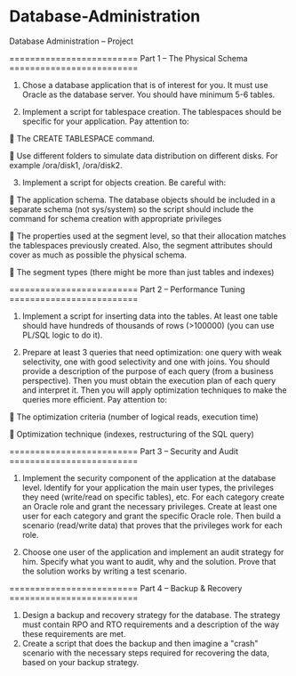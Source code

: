 # Database-Administration
Database Administration – Project

========================= Part 1 – The Physical Schema =========================
1. Chose a database application that is of interest for you. It must use Oracle as the database
server. You should have minimum 5-6 tables.

2. Implement a script for tablespace creation. The tablespaces should be specific for your
application.
Pay attention to:

   The CREATE TABLESPACE command.

   Use different folders to simulate data distribution on different disks. For example
/ora/disk1, /ora/disk2.

3. Implement a script for objects creation. 
Be careful with:

   The application schema. The database objects should be included in a separate schema
(not sys/system) so the script should include the command for schema creation with
appropriate privileges

   The properties used at the segment level, so that their allocation matches the
tablespaces previously created. Also, the segment attributes should cover as much as
possible the physical schema.

   The segment types (there might be more than just tables and indexes)


========================= Part 2 – Performance Tuning =========================
1. Implement a script for inserting data into the tables. At least one table should have hundreds of
thousands of rows (>100000) (you can use PL/SQL logic to do it).

2. Prepare at least 3 queries that need optimization: one query
with weak selectivity, one with good selectivity and one with joins. You should provide a
description of the purpose of each query (from a business perspective). Then you must obtain
the execution plan of each query and interpret it. Then you will apply optimization techniques to
make the queries more efficient.
Pay attention to:

   The optimization criteria (number of logical reads, execution time)

   Optimization technique (indexes, restructuring of the SQL query)


========================= Part 3 – Security and Audit =========================
1. Implement the security component of the application at the database level. Identify for your
application the main user types, the privileges they need (write/read on specific tables), etc. For 
each category create an Oracle role and grant the necessary privileges. Create at least one user
for each category and grant the specific Oracle role. Then build a scenario (read/write data) that
proves that the privileges work for each role.

2. Choose one user of the application and implement an audit strategy for him. Specify what you
want to audit, why and the solution. Prove that the solution works by writing a test scenario.


========================= Part 4 – Backup & Recovery =========================
1. Design a backup and recovery strategy for the database. The strategy must contain RPO and
RTO requirements and a description of the way these requirements are met.
2. Create a script that does the backup and then imagine a "crash" scenario with the necessary
steps required for recovering the data, based on your backup strategy.
